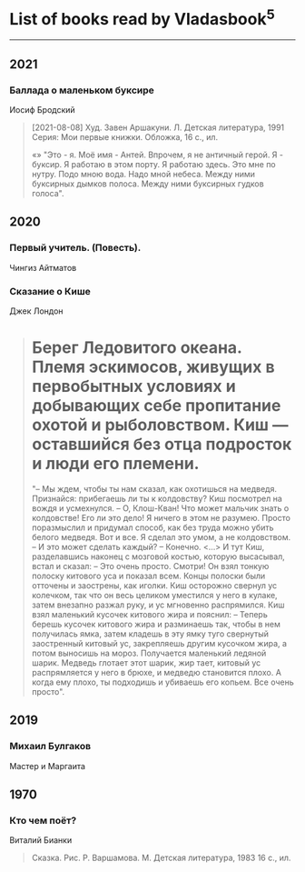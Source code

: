 # List of books read by Vladasbook<sup>5</sup>
---

## 2021

### Баллада о маленьком буксире
Иосиф Бродский
> [2021-08-08] Худ. Завен Аршакуни.
> Л. Детская литература, 1991
> Серия: Мои первые книжки.
> Обложка, 16 с., ил.
> 
> «»
> "Это - я.
> Моё имя - Антей.
> Впрочем,
> я не античный герой.
> Я - буксир.
> Я работаю в этом порту.
> Я работаю здесь.
> Это мне по нутру.
> Подо мною вода.
> Надо мной небеса.
> Между ними
> буксирных дымков полоса.
> Между ними
> буксирных гудков голоса".



## 2020

### Первый учитель. (Повесть).
Чингиз Айтматов


### Сказание о Кише
Джек Лондон
> Берег Ледовитого океана. Племя эскимосов, живущих в первобытных условиях и добывающих себе пропитание охотой и рыболовством. Киш — оставшийся без отца подросток и люди его племени. 
> ======================================================
> "– Мы ждем, чтобы ты нам сказал, как охотишься на медведя. Признайся: прибегаешь ли ты к колдовству?
> Киш посмотрел на вождя и усмехнулся.
> – О, Клош-Кван! Что может мальчик знать о колдовстве! Его ли это дело! Я ничего в этом не разумею. Просто поразмыслил и придумал способ, как без труда можно убить белого медведя. Вот и все. Я сделал это умом, а не колдовством.
> – И это может сделать каждый?
> – Конечно.
> <…>
> И тут Киш, разделавшись наконец с мозговой костью, которую высасывал, встал и сказал:
> – Это очень просто. Смотри!
> Он взял тонкую полоску китового уса и показал всем. Концы полоски были отточены и заострены, как иголки. Киш осторожно свернул ус колечком, так что он весь целиком уместился у него в кулаке, затем внезапно разжал руку, и ус мгновенно распрямился.
> Киш взял маленький кусочек китового жира и пояснил:
> – Теперь берешь кусочек китового жира и разминаешь так, чтобы в нем получилась ямка, затем кладешь в эту ямку туго свернутый заостренный китовый ус, закрепляешь другим кусочком жира, а потом выносишь на мороз. Получается маленький ледяной шарик. Медведь глотает этот шарик, жир тает, китовый ус распрямляется у него в брюхе, и медведю становится плохо. А когда ему плохо, ты подходишь и убиваешь его копьем.
> Все очень просто".



## 2019

### Михаил Булгаков
Мастер и Маргаита



## 1970

### Кто чем поёт?
Виталий Бианки
> Сказка.
> Рис. Р. Варшамова.
> М. Детская литература, 1983
> 16 с., ил.



